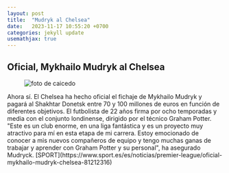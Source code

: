 ```yaml
---
layout: post
title:  "Mudryk al Chelsea"
date:   2023-11-17 10:55:20 +0700
categories: jekyll update
usemathjax: true
---
```


## Oficial, Mykhailo Mudryk al Chelsea 
 
 <figure>
<img src="/jekyll-klise/_posts/mi-segundo-post/mud.jpeg" alt="foto de caicedo">

</figure>
Ahora sí. El Chelsea ha hecho oficial el fichaje de Mykhailo Mudryk y pagará al Shakhtar Donetsk entre 70 y 100 millones de euros en función de diferentes objetivos.
El futbolista de 22 años firma por ocho temporadas y media con el conjunto londinense, dirigido por el técnico Graham Potter.
"Este es un club enorme, en una liga fantástica y es un proyecto muy atractivo para mí en esta etapa de mi carrera. Estoy emocionado de conocer a mis nuevos compañeros de equipo y tengo muchas ganas de trabajar y aprender con Graham Potter y su personal", ha asegurado Mudryck.
[SPORT](https://www.sport.es/es/noticias/premier-league/oficial-mykhailo-mudryk-chelsea-81212316)